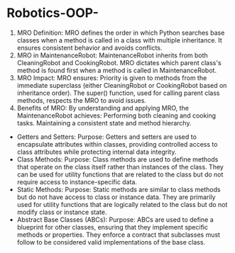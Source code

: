 # Robotics-OOP-
1. MRO Definition: MRO defines the order in which Python searches base classes when a method is called in a class with multiple inheritance. It ensures consistent behavior and avoids conflicts.
2. MRO in MaintenanceRobot: MaintenanceRobot inherits from both CleaningRobot and CookingRobot. MRO dictates which parent class's method is found first when a method is called in MaintenanceRobot.
3. MRO Impact: MRO ensures:
    Priority is given to methods from the immediate superclass (either CleaningRobot or CookingRobot based on inheritance order).
    The super() function, used for calling parent class methods, respects the MRO to avoid issues.
4. Benefits of MRO: By understanding and applying MRO, the MaintenanceRobot achieves:
    Performing both cleaning and cooking tasks.
    Maintaining a consistent state and method hierarchy.

- Getters and Setters:
    Purpose: Getters and setters are used to encapsulate attributes within classes, providing controlled access to class attributes while protecting internal data integrity.
- Class Methods:
    Purpose: Class methods are used to define methods that operate on the class itself rather than instances of the class. They can be used for utility functions that are related to the class but do not require access to instance-specific data.
- Static Methods:
    Purpose: Static methods are similar to class methods but do not have access to class or instance data. They are primarily used for utility functions that are logically related to the class but do not modify class or instance state.
- Abstract Base Classes (ABCs):
    Purpose: ABCs are used to define a blueprint for other classes, ensuring that they implement specific methods or properties. They enforce a contract that subclasses must follow to be considered valid implementations of the base class.
